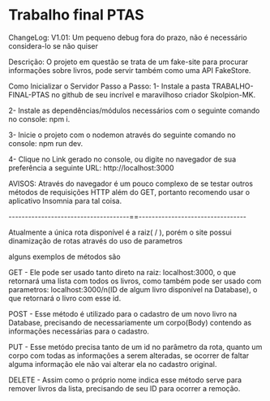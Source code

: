 # Trabalho final PTAS

ChangeLog: V1.01: Um pequeno debug fora do prazo, não é necessário considera-lo se não quiser 
 
Descrição: O projeto em questão se trata de um fake-site para procurar informações sobre livros, pode servir também como uma API FakeStore.

Como Inicializar o Servidor Passo a Passo: 
1- Instale a pasta TRABALHO-FINAL-PTAS no github de seu incrível e maravilhoso criador Skolpion-MK.

2- Instale as dependências/módulos necessários com o seguinte comando no console: npm i.

3- Inicie o projeto com o nodemon através do seguinte comando no console: npm run dev.

4- Clique no Link gerado no console, ou digite no navegador de sua preferência a seguinte URL: http://localhost:3000

AVISOS: Através do navegador é um pouco complexo de se testar outros métodos de requisições HTTP além do GET, portanto recomendo usar o aplicativo Insomnia para tal coisa.

-------------------------------------==---------------------------------


Atualmente a única rota disponível é a raiz( / ), porém o site possui dinamização de rotas através do uso de parametros

alguns exemplos de métodos são

GET - Ele pode ser usado tanto direto na raiz: localhost:3000, o que retornará uma lista com todos os livros, como também pode ser usado com parametros: localhost:3000/n(ID de algum livro disponível na Database), o que retornará o livro com esse id.

POST - Esse método é utilizado para o cadastro de um novo livro na Database, precisando de necessariamente um corpo(Body) contendo as informações necessárias para o cadastro.

PUT - Esse metódo precisa tanto de um id no parâmetro da rota, quanto um corpo com todas as informações a serem alteradas, se ocorrer de faltar alguma informação ele não vai alterar ela no cadastro original.

DELETE - Assim como o próprio nome indica esse método serve para remover livros da lista, precisando de seu ID para ocorrer a remoção.